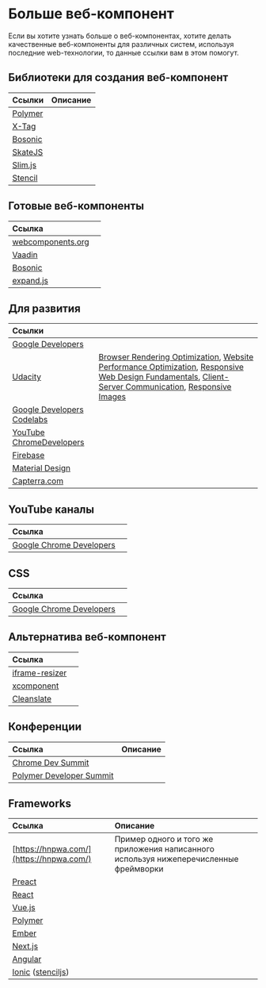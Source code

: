 # Больше веб-компонент

Если вы хотите узнать больше о веб-компонентах, хотите делать качественные веб-компоненты для различных систем, используя последние web-технологии, то данные ссылки вам в этом помогут.

## Библиотеки для создания веб-компонент

| Ссылки | Описание |
| :--- | :--- |
| [Polymer](https://www.polymer-project.org/) |  |
| [X-Tag](https://x-tag.github.io/) |  |
| [Bosonic](https://bosonic.github.io/) |  |
| [SkateJS](https://github.com/skatejs/skatejs) |  |
| [Slim.js](http://slimjs.com) |  |
| [Stencil](https://stenciljs.com) |  |

## Готовые веб-компоненты

| Ссылка |  |
| :--- | :--- |
| [webcomponents.org](https://www.webcomponents.org) |  |
| [Vaadin](https://vaadin.com/elements/browse) |  |
| [Bosonic](https://bosonic.github.io/elements/dialogs-modals.html) |  |
| [expand.js](https://expandjs.com/components) |  |

## Для развития

| Ссылки |  |
| :--- | :--- |
| [Google Developers](https://developers.google.com/web/updates/2017/) |  |
| [Udacity](https://www.udacity.com/courses/web-development) | [Browser Rendering Optimization](https://www.udacity.com/course/browser-rendering-optimization--ud860), [Website Performance Optimization](https://www.udacity.com/course/website-performance-optimization--ud884), [Responsive Web Design Fundamentals](https://www.udacity.com/course/responsive-web-design-fundamentals--ud893), [Client-Server Communication](https://www.udacity.com/course/client-server-communication--ud897), [Responsive Images](https://www.udacity.com/course/responsive-images--ud882) |
| [Google Developers Codelabs](https://codelabs.developers.google.com/) |  |
| [YouTube ChromeDevelopers](https://www.youtube.com/user/ChromeDevelopers/videos) |  |
| [Firebase](https://firebase.google.com/) |  |
| [Material Design](https://material.io/) |  |
| [Capterra.com](http://www.capterra.com/learning-management-system-software/) |  |

## YouTube каналы

| Ссылка |  |
| :--- | :--- |
| [Google Chrome Developers](https://www.youtube.com/channel/UCnUYZLuoy1rq1aVMwx4aTzw) |  |

## CSS

| Ссылка |  |
| :--- | :--- |
| [Google Chrome Developers](https://www.youtube.com/channel/UCnUYZLuoy1rq1aVMwx4aTzw) |  |

## Альтернатива веб-компонент

| Ссылка |  |
| :--- | :--- |
| [iframe-resizer](https://github.com/davidjbradshaw/iframe-resizer) |  |
| [xcomponent](https://github.com/krakenjs/xcomponent) |  |
| [Cleanslate](http://cleanslatecss.com/) |  |

## Конференции

| Ссылка | Описание |
| :--- | :--- |
| [Chrome Dev Summit](https://www.youtube.com/user/ChromeDevelopers/search?query=Chrome+Dev+Summit) |  |
| [Polymer Developer Summit](https://www.youtube.com/user/ChromeDevelopers/search?query=Polymer+Developer+Summit) |  |

## Frameworks

| Ссылка | Описание |
| :--- | :--- |
| [https://hnpwa.com/](https://hnpwa.com/) | Пример одного и того же приложения написанного используя нижеперечисленные фреймворки |
| [Preact](https://preactjs.com/) |  |
| [React](https://reactjs.org/) |  |
| [Vue.js](https://vuejs.org/) |  |
| [Polymer](https://www.polymer-project.org) |  |
| [Ember](https://www.emberjs.com/) |  |
| [Next.js](https://learnnextjs.com/) |  |
| [Angular](https://angular.io/) |  |
| [Ionic](https://ionicframework.com/) \([stenciljs](https://stenciljs.com/)\) |  |

## 



